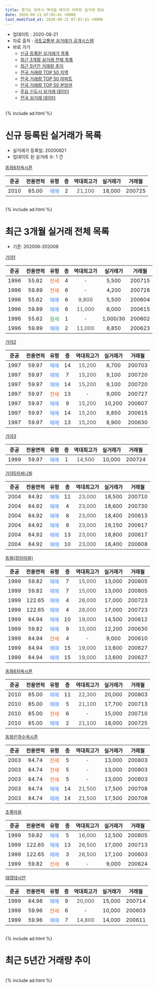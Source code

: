 ```yaml
---
title: 경기도 양주시 백석읍 복지리 아파트 실거래 정보
date: 2020-08-21 07:03:41 +0900
last_modified_at: 2020-08-21 07:03:41 +0900
---
```


* 업데이트 : 2020-08-21
* 자료 출처 : [국토교통부 실거래가 공개시스템](http://rt.molit.go.kr)
* 바로 가기
    * [신규 등록된 실거래가 목록](#신규-등록된-실거래가-목록)
    * [최근 3개월 실거래 전체 목록](#최근-3개월-실거래-전체-목록)
    * [최근 5년간 거래량 추이](#최근-5년간-거래량-추이)
    * [전국 거래량 TOP 50 지역](https://inasie.github.io/apt-trade-info/최근-3개월-전국에서-가장-거래가-많이-발생한-지역)
    * [전국 거래량 TOP 50 아파트](https://inasie.github.io/apt-trade-info/최근-3개월-전국에서-가장-거래가-많이-발생한-아파트)
    * [전국 거래량 TOP 50 분양권](https://inasie.github.io/apt-trade-info/최근-3개월-전국에서-가장-거래가-많이-발생한-분양권)
    * [주요 신도시 실거래 데이터](https://inasie.github.io/apt-trade-info/주요-신도시)
    * [전국 실거래 데이터](https://inasie.github.io/apt-trade-info/전국)
<br>
{% include ad.html %}
<br>

# 신규 등록된 실거래가 목록
* 실거래가 등록일: 20200821
* 업데이트 된 실거래 수: 1 건


[동화6차옥시죤](https://search.naver.com/search.naver?query=%EA%B2%BD%EA%B8%B0%EB%8F%84+%EC%96%91%EC%A3%BC%EC%8B%9C+%EB%B0%B1%EC%84%9D%EC%9D%8D+%EB%B3%B5%EC%A7%80%EB%A6%AC+%EB%8F%99%ED%99%946%EC%B0%A8%EC%98%A5%EC%8B%9C%EC%A3%A4)

|준공|전용면적|유형|층|역대최고가|실거래가|거래월|
|:---:|:---:|:---:|:---:|:---:|:---:|:---:|
|2010|85.00|<span style="color:#4285f3">매매</span>|2|<span style="color:#444444">21,100</span>|18,000|200725|


<br>
{% include ad.html %}
<br>

# 최근 3개월 실거래 전체 목록
* 기준: 202006-202008


[가야1](https://search.naver.com/search.naver?query=%EA%B2%BD%EA%B8%B0%EB%8F%84+%EC%96%91%EC%A3%BC%EC%8B%9C+%EB%B0%B1%EC%84%9D%EC%9D%8D+%EB%B3%B5%EC%A7%80%EB%A6%AC+%EA%B0%80%EC%95%BC1)

|준공|전용면적|유형|층|역대최고가|실거래가|거래월|
|:---:|:---:|:---:|:---:|:---:|:---:|:---:|
|1996|55.62|<span style="color:#ff5a00">전세</span>|4|<span style="color:#444444">-</span>|5,500|200715|
|1996|59.89|<span style="color:#ff5a00">전세</span>|6|<span style="color:#444444">-</span>|4,200|200728|
|1996|55.62|<span style="color:#4285f3">매매</span>|6|<span style="color:#444444">9,800</span>|5,500|200604|
|1996|59.89|<span style="color:#4285f3">매매</span>|6|<span style="color:#444444">11,000</span>|6,000|200615|
|1996|55.62|<span style="color:#34a853">월세</span>|1|<span style="color:#444444">-</span>|1,000/30|200602|
|1996|59.89|<span style="color:#4285f3">매매</span>|2|<span style="color:#444444">11,000</span>|8,850|200623|

[가야2](https://search.naver.com/search.naver?query=%EA%B2%BD%EA%B8%B0%EB%8F%84+%EC%96%91%EC%A3%BC%EC%8B%9C+%EB%B0%B1%EC%84%9D%EC%9D%8D+%EB%B3%B5%EC%A7%80%EB%A6%AC+%EA%B0%80%EC%95%BC2)

|준공|전용면적|유형|층|역대최고가|실거래가|거래월|
|:---:|:---:|:---:|:---:|:---:|:---:|:---:|
|1997|59.97|<span style="color:#4285f3">매매</span>|14|<span style="color:#444444">15,200</span>|8,700|200703|
|1997|59.97|<span style="color:#4285f3">매매</span>|7|<span style="color:#444444">15,200</span>|9,100|200720|
|1997|59.97|<span style="color:#4285f3">매매</span>|14|<span style="color:#444444">15,200</span>|9,100|200720|
|1997|59.97|<span style="color:#ff5a00">전세</span>|13|<span style="color:#444444">-</span>|9,000|200727|
|1997|59.97|<span style="color:#4285f3">매매</span>|9|<span style="color:#444444">15,200</span>|10,200|200607|
|1997|59.97|<span style="color:#4285f3">매매</span>|14|<span style="color:#444444">15,200</span>|8,850|200615|
|1997|59.97|<span style="color:#4285f3">매매</span>|13|<span style="color:#444444">15,200</span>|8,900|200630|

[가야3](https://search.naver.com/search.naver?query=%EA%B2%BD%EA%B8%B0%EB%8F%84+%EC%96%91%EC%A3%BC%EC%8B%9C+%EB%B0%B1%EC%84%9D%EC%9D%8D+%EB%B3%B5%EC%A7%80%EB%A6%AC+%EA%B0%80%EC%95%BC3)

|준공|전용면적|유형|층|역대최고가|실거래가|거래월|
|:---:|:---:|:---:|:---:|:---:|:---:|:---:|
|1999|59.97|<span style="color:#4285f3">매매</span>|1|<span style="color:#444444">14,500</span>|10,000|200724|

[가야5차써니빌](https://search.naver.com/search.naver?query=%EA%B2%BD%EA%B8%B0%EB%8F%84+%EC%96%91%EC%A3%BC%EC%8B%9C+%EB%B0%B1%EC%84%9D%EC%9D%8D+%EB%B3%B5%EC%A7%80%EB%A6%AC+%EA%B0%80%EC%95%BC5%EC%B0%A8%EC%8D%A8%EB%8B%88%EB%B9%8C)

|준공|전용면적|유형|층|역대최고가|실거래가|거래월|
|:---:|:---:|:---:|:---:|:---:|:---:|:---:|
|2004|84.92|<span style="color:#4285f3">매매</span>|11|<span style="color:#444444">23,000</span>|18,500|200710|
|2004|84.92|<span style="color:#4285f3">매매</span>|4|<span style="color:#444444">23,000</span>|18,600|200730|
|2004|84.92|<span style="color:#4285f3">매매</span>|8|<span style="color:#444444">23,000</span>|18,400|200613|
|2004|84.92|<span style="color:#4285f3">매매</span>|8|<span style="color:#444444">23,000</span>|19,150|200617|
|2004|84.92|<span style="color:#4285f3">매매</span>|13|<span style="color:#444444">23,000</span>|18,800|200617|
|2004|84.92|<span style="color:#4285f3">매매</span>|10|<span style="color:#444444">23,000</span>|18,400|200608|

[동화(장미마을)](https://search.naver.com/search.naver?query=%EA%B2%BD%EA%B8%B0%EB%8F%84+%EC%96%91%EC%A3%BC%EC%8B%9C+%EB%B0%B1%EC%84%9D%EC%9D%8D+%EB%B3%B5%EC%A7%80%EB%A6%AC+%EB%8F%99%ED%99%94%28%EC%9E%A5%EB%AF%B8%EB%A7%88%EC%9D%84%29)

|준공|전용면적|유형|층|역대최고가|실거래가|거래월|
|:---:|:---:|:---:|:---:|:---:|:---:|:---:|
|1999|59.82|<span style="color:#4285f3">매매</span>|7|<span style="color:#444444">15,000</span>|13,000|200805|
|1999|59.82|<span style="color:#4285f3">매매</span>|7|<span style="color:#444444">15,000</span>|13,000|200805|
|1999|122.65|<span style="color:#4285f3">매매</span>|4|<span style="color:#444444">28,000</span>|17,000|200723|
|1999|122.65|<span style="color:#4285f3">매매</span>|4|<span style="color:#444444">28,000</span>|17,000|200723|
|1999|84.94|<span style="color:#4285f3">매매</span>|10|<span style="color:#444444">19,000</span>|14,500|200612|
|1999|59.82|<span style="color:#4285f3">매매</span>|9|<span style="color:#444444">15,000</span>|12,200|200630|
|1999|84.94|<span style="color:#ff5a00">전세</span>|4|<span style="color:#444444">-</span>|9,000|200610|
|1999|84.94|<span style="color:#4285f3">매매</span>|15|<span style="color:#444444">19,000</span>|13,600|200627|
|1999|84.94|<span style="color:#4285f3">매매</span>|15|<span style="color:#444444">19,000</span>|13,600|200627|

[동화6차옥시죤](https://search.naver.com/search.naver?query=%EA%B2%BD%EA%B8%B0%EB%8F%84+%EC%96%91%EC%A3%BC%EC%8B%9C+%EB%B0%B1%EC%84%9D%EC%9D%8D+%EB%B3%B5%EC%A7%80%EB%A6%AC+%EB%8F%99%ED%99%946%EC%B0%A8%EC%98%A5%EC%8B%9C%EC%A3%A4)

|준공|전용면적|유형|층|역대최고가|실거래가|거래월|
|:---:|:---:|:---:|:---:|:---:|:---:|:---:|
|2010|85.00|<span style="color:#4285f3">매매</span>|11|<span style="color:#444444">22,300</span>|20,000|200803|
|2010|85.00|<span style="color:#4285f3">매매</span>|5|<span style="color:#444444">21,100</span>|17,700|200713|
|2010|85.00|<span style="color:#ff5a00">전세</span>|6|<span style="color:#444444">-</span>|15,000|200710|
|2010|85.00|<span style="color:#4285f3">매매</span>|2|<span style="color:#444444">21,100</span>|18,000|200725|

[동화은하수옥시죤](https://search.naver.com/search.naver?query=%EA%B2%BD%EA%B8%B0%EB%8F%84+%EC%96%91%EC%A3%BC%EC%8B%9C+%EB%B0%B1%EC%84%9D%EC%9D%8D+%EB%B3%B5%EC%A7%80%EB%A6%AC+%EB%8F%99%ED%99%94%EC%9D%80%ED%95%98%EC%88%98%EC%98%A5%EC%8B%9C%EC%A3%A4)

|준공|전용면적|유형|층|역대최고가|실거래가|거래월|
|:---:|:---:|:---:|:---:|:---:|:---:|:---:|
|2003|84.74|<span style="color:#ff5a00">전세</span>|5|<span style="color:#444444">-</span>|13,000|200803|
|2003|84.74|<span style="color:#ff5a00">전세</span>|5|<span style="color:#444444">-</span>|13,000|200803|
|2003|84.74|<span style="color:#ff5a00">전세</span>|5|<span style="color:#444444">-</span>|13,000|200803|
|2003|84.74|<span style="color:#4285f3">매매</span>|14|<span style="color:#444444">21,500</span>|17,500|200708|
|2003|84.74|<span style="color:#4285f3">매매</span>|14|<span style="color:#444444">21,500</span>|17,500|200708|

[초록마을](https://search.naver.com/search.naver?query=%EA%B2%BD%EA%B8%B0%EB%8F%84+%EC%96%91%EC%A3%BC%EC%8B%9C+%EB%B0%B1%EC%84%9D%EC%9D%8D+%EB%B3%B5%EC%A7%80%EB%A6%AC+%EC%B4%88%EB%A1%9D%EB%A7%88%EC%9D%84)

|준공|전용면적|유형|층|역대최고가|실거래가|거래월|
|:---:|:---:|:---:|:---:|:---:|:---:|:---:|
|1999|59.82|<span style="color:#4285f3">매매</span>|5|<span style="color:#444444">16,000</span>|12,500|200805|
|1999|122.65|<span style="color:#4285f3">매매</span>|13|<span style="color:#444444">26,500</span>|17,000|200713|
|1999|122.65|<span style="color:#4285f3">매매</span>|3|<span style="color:#444444">26,500</span>|17,100|200603|
|1999|59.82|<span style="color:#ff5a00">전세</span>|6|<span style="color:#444444">-</span>|9,000|200624|


<script async src="//pagead2.googlesyndication.com/pagead/js/adsbygoogle.js"></script>
<!-- 기본 -->
<ins class="adsbygoogle"
     style="display:block"
     data-ad-client="ca-pub-2446590836940007"
     data-ad-slot="1659523306"
     data-ad-format="auto"
     data-full-width-responsive="true"></ins>
<script>
(adsbygoogle = window.adsbygoogle || []).push({});
</script>


[태영데시안](https://search.naver.com/search.naver?query=%EA%B2%BD%EA%B8%B0%EB%8F%84+%EC%96%91%EC%A3%BC%EC%8B%9C+%EB%B0%B1%EC%84%9D%EC%9D%8D+%EB%B3%B5%EC%A7%80%EB%A6%AC+%ED%83%9C%EC%98%81%EB%8D%B0%EC%8B%9C%EC%95%88)

|준공|전용면적|유형|층|역대최고가|실거래가|거래월|
|:---:|:---:|:---:|:---:|:---:|:---:|:---:|
|1999|84.98|<span style="color:#4285f3">매매</span>|9|<span style="color:#444444">20,000</span>|15,000|200714|
|1999|59.96|<span style="color:#ff5a00">전세</span>|6|<span style="color:#444444">-</span>|10,000|200603|
|1999|59.96|<span style="color:#4285f3">매매</span>|7|<span style="color:#444444">14,800</span>|14,000|200611|


<br>
{% include ad.html %}
<br>

# 최근 5년간 거래량 추이


<div style="width:100%;">
    <canvas id="deal_progress" height="200"></canvas>
</div>

<script>
new Chart(document.getElementById("deal_progress"), {
    type: 'line',
    data: {
        labels: ['201508','201509','201510','201511','201512','201601','201602','201603','201604','201605','201606','201607','201608','201609','201610','201611','201612','201701','201702','201703','201704','201705','201706','201707','201708','201709','201710','201711','201712','201801','201802','201803','201804','201805','201806','201807','201808','201809','201810','201811','201812','201901','201902','201903','201904','201905','201906','201907','201908','201909','201910','201911','201912','202001','202002','202003','202004','202005','202006','202007','202008'],
        datasets: [{
            label: '매매',
            pointRadius: 1,
            data: [21, 18, 44, 19, 15, 17, 20, 36, 21, 29, 21, 24, 30, 24, 20, 13, 8, 11, 15, 22, 15, 26, 13, 10, 14, 11, 10, 16, 9, 7, 11, 17, 18, 11, 7, 10, 4, 15, 10, 12, 12, 6, 11, 9, 11, 8, 8, 9, 8, 6, 6, 9, 12, 5, 13, 17, 10, 16, 16, 14, 4],
            borderColor: "rgba(255, 201, 14, 1)",
            backgroundColor: "rgba(255, 201, 14, 0.5)",
            fill: false,
            lineTension: 0
        },{
            label: '전월세',
            pointRadius: 1,
            data: [14, 13, 14, 12, 8, 14, 15, 20, 17, 10, 12, 8, 13, 8, 6, 9, 7, 7, 8, 12, 9, 12, 11, 6, 10, 10, 5, 12, 9, 8, 6, 13, 10, 4, 3, 3, 4, 6, 10, 6, 5, 10, 7, 8, 6, 3, 6, 9, 10, 3, 16, 8, 5, 5, 14, 11, 7, 8, 4, 4, 3],
            borderColor: "rgba(0, 141, 185, 1)",
            backgroundColor: "rgba(0, 141, 185, 0.5)",
            fill: false,
            lineTension: 0
        }
        ]
    },
    options: {
        responsive: true,
        title: {
            display: false
        },
        tooltips: {
            mode: 'index',
            intersect: false
        },
        hover: {
            mode: 'nearest',
            intersect: true
        },
        scales: {
            xAxes: [{
                display: true,
                scaleLabel: {
                    display: true,
                    labelString: '년/월'
                }
            }],
            yAxes: [{
                display: true,
                ticks: {
                    suggestedMin: 0,
                },
                scaleLabel: {
                    display: true,
                    labelString: '실거래 수'
                }
            }]
        }
    }
});

</script>


<br>
{% include ad.html %}
<br>

